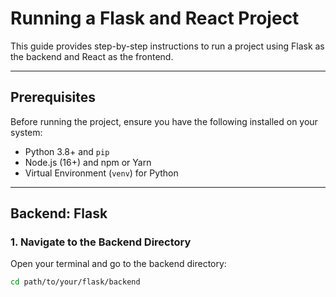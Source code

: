 # Running a Flask and React Project

This guide provides step-by-step instructions to run a project using Flask as the backend and React as the frontend.

---

## Prerequisites

Before running the project, ensure you have the following installed on your system:

- Python 3.8+ and `pip`
- Node.js (16+) and npm or Yarn
- Virtual Environment (`venv`) for Python

---

## Backend: Flask

### 1. Navigate to the Backend Directory
Open your terminal and go to the backend directory:
```bash
cd path/to/your/flask/backend
